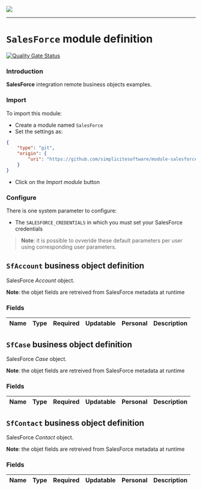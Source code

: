 <!--
 ___ _            _ _    _ _    __
/ __(_)_ __  _ __| (_)__(_) |_ /_/
\__ \ | '  \| '_ \ | / _| |  _/ -_)
|___/_|_|_|_| .__/_|_\__|_|\__\___|
            |_| 
-->
![](https://docs.simplicite.io//logos/logo250.png)
* * *

`SalesForce` module definition
==============================

[![Quality Gate Status](https://sonarcloud.io/api/project_badges/measure?project=simplicite-modules-SalesForce&metric=alert_status)](https://sonarcloud.io/dashboard?id=simplicite-modules-SalesForce)

### Introduction

**SalesForce** integration remote business objects examples.

### Import

To import this module:

- Create a module named `SalesForce`
- Set the settings as:

```json
{
	"type": "git",
	"origin": {
		"uri": "https://github.com/simplicitesoftware/module-salesforce.git"
	}
}
```

- Click on the _Import module_ button

### Configure

There is one system parameter to configure:

- The `SALESFORCE_CREDENTIALS` in which you must set your SalesForce credentials

> **Note**: it is possible to ovveride these default parameters per user using corresponding user parameters.

`SfAccount` business object definition
--------------------------------------

SalesForce _Account_ object.

**Note**: the objet fields are retreived from SalesForce metadata at runtime

### Fields

| Name                                                         | Type                                     | Required | Updatable | Personal | Description                                                                      |
|--------------------------------------------------------------|------------------------------------------|----------|-----------|----------|----------------------------------------------------------------------------------|

`SfCase` business object definition
-----------------------------------

SalesForce _Case_ object.

**Note**: the objet fields are retreived from SalesForce metadata at runtime

### Fields

| Name                                                         | Type                                     | Required | Updatable | Personal | Description                                                                      |
|--------------------------------------------------------------|------------------------------------------|----------|-----------|----------|----------------------------------------------------------------------------------|

`SfContact` business object definition
--------------------------------------

SalesForce _Contact_ object.

**Note**: the objet fields are retreived from SalesForce metadata at runtime

### Fields

| Name                                                         | Type                                     | Required | Updatable | Personal | Description                                                                      |
|--------------------------------------------------------------|------------------------------------------|----------|-----------|----------|----------------------------------------------------------------------------------|

